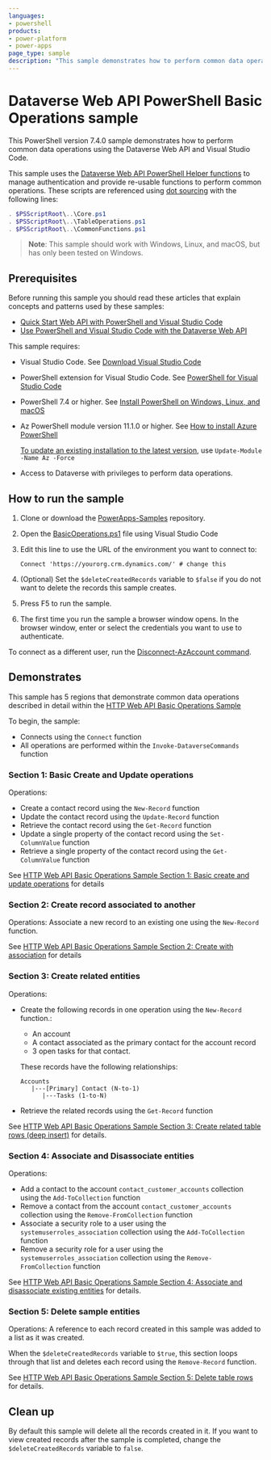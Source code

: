 ```yaml
---
languages:
- powershell
products:
- power-platform
- power-apps
page_type: sample
description: "This sample demonstrates how to perform common data operations using the Dataverse Web API using PowerShell with Visual Studio Code."
---
```

# Dataverse Web API PowerShell Basic Operations sample

This PowerShell version 7.4.0 sample demonstrates how to perform common data operations using the Dataverse Web API and Visual Studio Code.

This sample uses the [Dataverse Web API PowerShell Helper functions](../README.md) to manage authentication and provide re-usable functions to perform common operations. These scripts are referenced using [dot sourcing](https://learn.microsoft.com/powershell/module/microsoft.powershell.core/about/about_scripts#script-scope-and-dot-sourcing) with the following lines:

```powershell
. $PSScriptRoot\..\Core.ps1
. $PSScriptRoot\..\TableOperations.ps1
. $PSScriptRoot\..\CommonFunctions.ps1
```

> **Note**:
> This sample should work with Windows, Linux, and macOS, but has only been tested on Windows.

## Prerequisites

Before running this sample you should read these articles that explain concepts and patterns used by these samples:

- [Quick Start Web API with PowerShell and Visual Studio Code](https://learn.microsoft.com/power-apps/developer/data-platform/webapi/quick-start-ps)
- [Use PowerShell and Visual Studio Code with the Dataverse Web API](https://learn.microsoft.com/power-apps/developer/data-platform/webapi/use-ps-and-vscode-web-api)

This sample requires:

- Visual Studio Code. See [Download Visual Studio Code](https://code.visualstudio.com/download)
- PowerShell extension for Visual Studio Code. See [PowerShell for Visual Studio Code](https://marketplace.visualstudio.com/items?itemName=ms-vscode.PowerShell)
- PowerShell 7.4 or higher. See [Install PowerShell on Windows, Linux, and macOS](https://learn.microsoft.com/en-us/powershell/scripting/install/installing-powershell)
- Az PowerShell module version 11.1.0 or higher. See [How to install Azure PowerShell](https://learn.microsoft.com/en-us/powershell/azure/install-azure-powershell)

   [To update an existing installation to the latest version](https://learn.microsoft.com/powershell/module/powershellget/update-module), use `Update-Module -Name Az -Force`

- Access to Dataverse with privileges to perform data operations.

## How to run the sample

1. Clone or download the [PowerApps-Samples](https://github.com/microsoft/PowerApps-Samples) repository.
1. Open the [BasicOperations.ps1](BasicOperations.ps1) file using Visual Studio Code
1. Edit this line to use the URL of the environment you want to connect to:

   `Connect 'https://yourorg.crm.dynamics.com/' # change this`

1. (Optional) Set the `$deleteCreatedRecords` variable to `$false` if you do not want to delete the records this sample creates.
1. Press F5 to run the sample.
1. The first time you run the sample a browser window opens. In the browser window, enter or select the credentials you want to use to authenticate.

To connect as a different user, run the [Disconnect-AzAccount command](https://learn.microsoft.com/powershell/module/az.accounts/disconnect-azaccount).

## Demonstrates

This sample has 5 regions that demonstrate common data operations described in detail within the [HTTP Web API Basic Operations Sample](https://learn.microsoft.com/power-apps/developer/data-platform/webapi/web-api-basic-operations-sample)

To begin, the sample:

- Connects using the `Connect` function
- All operations are performed within the `Invoke-DataverseCommands` function

### Section 1: Basic Create and Update operations

Operations:

- Create a contact record using the `New-Record` function
- Update the contact record using the `Update-Record` function
- Retrieve the contact record using the `Get-Record` function
- Update a single property of the contact record using the `Set-ColumnValue` function
- Retrieve a single property of the contact record using the `Get-ColumnValue` function

See [HTTP Web API Basic Operations Sample Section 1: Basic create and update operations](https://learn.microsoft.com/power-apps/developer/data-platform/webapi/web-api-basic-operations-sample#section-1-basic-create-and-update-operations) for details

### Section 2: Create record associated to another

Operations: Associate a new record to an existing one using the `New-Record` function.

See [HTTP Web API Basic Operations Sample Section 2: Create with association](https://learn.microsoft.com/power-apps/developer/data-platform/webapi/web-api-basic-operations-sample#section-2-create-with-association) for details

### Section 3: Create related entities

Operations: 

- Create the following records in one operation using the `New-Record` function.:

   - An account
   - A contact associated as the primary contact for the account record
   - 3 open tasks for that contact.  

   These records have the following relationships:

   ```
   Accounts
      |---[Primary] Contact (N-to-1)
         |---Tasks (1-to-N)
   ```

- Retrieve the related records using the `Get-Record` function

See [HTTP Web API Basic Operations Sample Section 3: Create related table rows (deep insert)](https://learn.microsoft.com/power-apps/developer/data-platform/webapi/web-api-basic-operations-sample#section-3-create-related-table-rows-deep-insert) for details.

### Section 4: Associate and Disassociate entities

Operations:

- Add a contact to the account `contact_customer_accounts` collection using the `Add-ToCollection` function
- Remove a contact from the account `contact_customer_accounts` collection using the `Remove-FromCollection` function
- Associate a security role to a user using the `systemuserroles_association` collection using the `Add-ToCollection` function
- Remove a security role for a user using the `systemuserroles_association` collection using the `Remove-FromCollection` function

See [HTTP Web API Basic Operations Sample Section 4: Associate and disassociate existing entities](https://learn.microsoft.com/power-apps/developer/data-platform/webapi/web-api-basic-operations-sample#section-4-associate-and-disassociate-existing-entities) for details.

### Section 5: Delete sample entities

Operations: A reference to each record created in this sample was added to a list as it was created.

When the `$deleteCreatedRecords` variable to `$true`, this section loops through that list and deletes each record using the `Remove-Record` function.

See [HTTP Web API Basic Operations Sample Section 5: Delete table rows](https://learn.microsoft.com/power-apps/developer/data-platform/webapi/web-api-basic-operations-sample#section-5-delete-table-rows) for details.

## Clean up

By default this sample will delete all the records created in it. If you want to view created records after the sample is completed, change the `$deleteCreatedRecords` variable to `false`.

